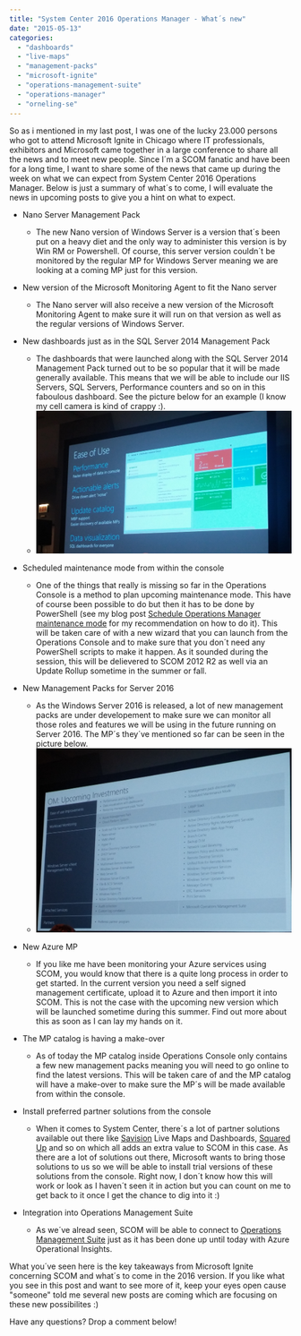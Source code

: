 ```yaml
---
title: "System Center 2016 Operations Manager - What´s new"
date: "2015-05-13"
categories: 
  - "dashboards"
  - "live-maps"
  - "management-packs"
  - "microsoft-ignite"
  - "operations-management-suite"
  - "operations-manager"
  - "orneling-se"
---
```


So as i mentioned in my last post, I was one of the lucky 23.000 persons who got to attend Microsoft Ignite in Chicago where IT professionals, exhibitors and Microsoft came together in a large conference to share all the news and to meet new people. Since I´m a SCOM fanatic and have been for a long time, I want to share some of the news that came up during the week on what we can expect from System Center 2016 Operations Manager. Below is just a summary of what´s to come, I will evaluate the news in upcoming posts to give you a hint on what to expect.

- Nano Server Management Pack
    - The new Nano version of Windows Server is a version that´s been put on a heavy diet and the only way to administer this version is by Win RM or Powershell. Of course, this server version couldn´t be monitored by the regular MP for Windows Server meaning we are looking at a coming MP just for this version.
- New version of the Microsoft Monitoring Agent to fit the Nano server
    - The Nano server will also receive a new version of the Microsoft Monitoring Agent to make sure it will run on that version as well as the regular versions of Windows Server.

- New dashboards just as in the SQL Server 2014 Management Pack
    - The dashboards that were launched along with the SQL Server 2014 Management Pack turned out to be so popular that it will be made generally available. This means that we will be able to include our IIS Servers, SQL Servers, Performance counters and so on in this faboulous dashboard. See the picture below for an example (I know my cell camera is kind of crappy :).
    - [![IMG_20150508_130859](images/IMG_20150508_130859.jpg)](http://media.orneling.se/2015/05/IMG_20150508_130859.jpg)
- Scheduled maintenance mode from within the console
    - One of the things that really is missing so far in the Operations Console is a method to plan upcoming maintenance mode. This have of course been possible to do but then it has to be done by PowerShell (see my blog post [Schedule Operations Manager maintenance mode](http://blog.orneling.se/2014/01/schedule-operations-manager-maintenance-mode/) for my recommendation on how to do it). This will be taken care of with a new wizard that you can launch from the Operations Console and to make sure that you don´t need any PowerShell scripts to make it happen. As it sounded during the session, this will be delievered to SCOM 2012 R2 as well via an Update Rollup sometime in the summer or fall.
- New Management Packs for Server 2016
    - As the Windows Server 2016 is released, a lot of new management packs are under developement to make sure we can monitor all those roles and features we will be using in the future running on Server 2016. The MP´s they´ve mentioned so far can be seen in the picture below.
    - [![IMG_20150508_124853](images/IMG_20150508_124853.jpg)](http://media.orneling.se/2015/05/IMG_20150508_124853.jpg)
- New Azure MP
    - If you like me have been monitoring your Azure services using SCOM, you would know that there is a quite long process in order to get started. In the current version you need a self signed management certificate, upload it to Azure and then import it into SCOM. This is not the case with the upcoming new version which will be launched sometime during this summer. Find out more about this as soon as I can lay my hands on it.
- The MP catalog is having a make-over
    - As of today the MP catalog inside Operations Console only contains a few new management packs meaning you will need to go online to find the latest versions. This will be taken care of and the MP catalog will have a make-over to make sure the MP´s will be made available from within the console.
- Install preferred partner solutions from the console
    - When it comes to System Center, there´s a lot of partner solutions available out there like [Savision](http://www.savision.com) Live Maps and Dashboards, [Squared Up](http://www.squaredup.com) and so on which all adds an extra value to SCOM in this case. As there are a lot of solutions out there, Microsoft wants to bring those solutions to us so we will be able to install trial versions of these solutions from the console. Right now, I don´t know how this will work or look as I haven´t seen it in action but you can count on me to get back to it once I get the chance to dig into it :)
- Integration into Operations Management Suite
    - As we´ve alread seen, SCOM will be able to connect to [Operations Management Suite](http://www.Microsoft.com/OMS) just as it has been done up until today with Azure Operational Insights.

What you´ve seen here is the key takeaways from Microsoft Ignite concerning SCOM and what´s to come in the 2016 version. If you like what you see in this post and want to see more of it, keep your eyes open cause "someone" told me several new posts are coming which are focusing on these new possibilites :)

Have any questions? Drop a comment below!
